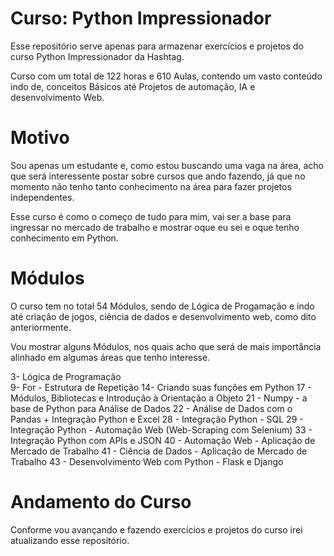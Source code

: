 # Curso: Python Impressionador
Esse repositório serve apenas para armazenar exercícios e projetos do curso Python Impressionador da Hashtag. 

Curso com um total de 122 horas e 610 Aulas, contendo um vasto conteúdo indo de, conceitos Básicos até Projetos de automação, IA e desenvolvimento Web.
# Motivo
Sou apenas um estudante e, como estou buscando uma vaga na área, acho que será interessente postar sobre cursos que ando fazendo, já que no momento não tenho tanto conhecimento na área para fazer projetos independentes.

Esse curso é como o começo de tudo para mim, vai ser a base para ingressar no mercado de trabalho e mostrar oque eu sei e oque tenho conhecimento em Python. 
# Módulos
O curso tem no total 54 Módulos, sendo de Lógica de Progamação e indo até criação de jogos, ciência de dados e desenvolvimento web, como dito anteriormente.

Vou mostrar alguns Módulos, nos quais acho que será de mais importância alinhado em algumas áreas que tenho interesse.

3- Lógica de Programação                                                                                                                            
9- For - Estrutura de Repetição
14- Criando suas funções em Python
17 - Módulos, Bibliotecas e Introdução à Orientação a Objeto
21 - Numpy - a base de Python para Análise de Dados
22 - Análise de Dados com o Pandas + Integração Python e Excel
28 - Integração Python - SQL
29 - Integração Python - Automação Web (Web-Scraping com Selenium)
33 - Integração Python com APIs e JSON
40 - Automação Web - Aplicação de Mercado de Trabalho
41 - Ciência de Dados - Aplicação de Mercado de Trabalho
43 - Desenvolvimento Web com Python - Flask e Django
# Andamento do Curso
Conforme vou avançando e fazendo exercícios e projetos do curso irei atualizando esse repositório.
